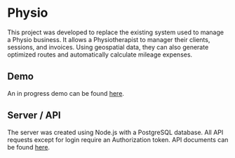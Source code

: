 # Physio

This project was developed to replace the existing system used to manage a Physio business.  It allows a Physiotherapist to manager their clients, sessions, and invoices.  Using geospatial data, they can also generate optimized routes and automatically calculate mileage expenses.

## Demo
An in progress demo can be found [here](https://pacific-scrubland-41646.herokuapp.com).

## Server / API
The server was created using Node.js with a PostgreSQL database.  All API requests except for login require an Authorization token.  API documents can be found [here](https://documenter.getpostman.com/collection/view/813641-5781412b-c22c-9305-1f97-52908e1e6a7a).